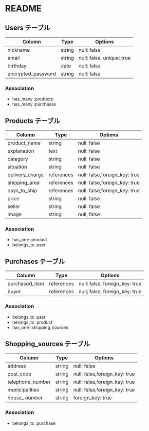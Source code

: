 # README

##  Users テーブル


| Column                | Type   | Options                   |
| --------------------- | ------ | ------------------------- |
| nickname              | string | null: false               |
| email                 | string | null: false, unique: true |
| birthday              | date   | null: false               |
| encrypted_password    | string | null: false               |

### Association

- has_many :products
- has_many :purchases


##  Products テーブル


| Column                | Type       | Options                       |       
|---------------------- | ---------- | ----------------------------- | 
| product_name          | string     | null: false                   |
| explanation           | text       | null: false                   |
| category              | string     | null: false                   |
| situation             | string     | null: false                   |
| delivery_charge       | references | null: false,foreign_key: true |
| shipping_area         | references | null: false,foreign_key: true |
| days_to_ship          | references | null: false,foreign_key: true |
| price                 | string     | null: false                   |
| seller                | string     | null: false                   |
| image                 | string     | null; false                   |


### Association 

- has_one    :product
- belongs_to :user


##  Purchases テーブル


| Column                | Type       | Options                        |
| --------------------- | ---------- | ------------------------------ |
| purchased_item        | references | null: false, foreign_key: true |
| buyer                 | references | null; false, foreign_key: true |

### Association

- belongs_to :user
- belongs_to :product
- has_one    :shopping_sources



## Shopping_sources テーブル


| Column                | Type   | Options                           |
| --------------------- | ------ | --------------------------------- |
| address               | string | null: false                       |
| post_code             | string | null: false,foreign_key: true     |
| telephone_number      | string | null: false,foreign_key: true     |
| municipalities        | string | null: false,foreign_key: true     |
| house_ number         | string | foreign_key: true                 |

### Association

- belongs_to :purchase

